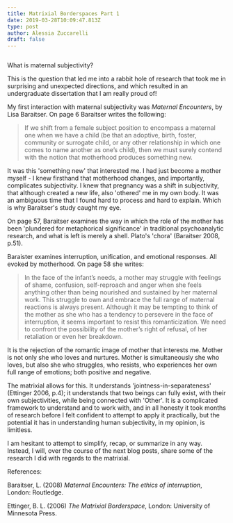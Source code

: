 ```yaml
---
title: Matrixial Borderspaces Part 1
date: 2019-03-28T10:09:47.813Z
type: post
author: Alessia Zuccarelli
draft: false
---
```

![]()

What is maternal subjectivity?

This is the question that led me into a rabbit hole of research that took me in surprising and unexpected directions, and which resulted in an undergraduate dissertation that I am really proud of! 

My first interaction with maternal subjectivity was *Maternal Encounters*, by Lisa Baraitser. On page 6 Baraitser writes the following:

> If we shift from a female subject position to encompass a maternal one when we have a child (be that an adoptive, birth, foster, community or surrogate child, or any other relationship in which one comes to name another as one’s child), then we must surely contend with the notion that motherhood produces something new.

It was this 'something new' that interested me. I had just become a mother myself - I knew firsthand that motherhood changes, and importantly, complicates subjectivity. I knew that pregnancy was a shift in subjectivity, that although created a new life, also 'othered' me in my own body. It was an ambiguous time that I found hard to process and hard to explain. Which is why Baraitser's study caught my eye.

On page 57, Baraitser examines the way in which the role of the mother has been 'plundered for metaphorical significance' in traditional psychoanalytic research, and what is left is merely a shell. Plato's 'chora' (Baraitser 2008, p.51).

Baraister examines interruption, unification, and emotional responses. All evoked by motherhood. On page 58 she writes:

> In the face of the infant’s needs, a mother may struggle with feelings of shame, confusion, self-reproach and anger when she feels anything other than being nourished and sustained by her maternal work. This struggle to own and embrace the full range of maternal reactions is always present. Although it may be tempting to think of the mother as she who has a tendency to persevere in the face of interruption, it seems important to resist this romanticization. We need to confront the possibility of the mother’s right of refusal, of her retaliation or even her breakdown. 

It is the rejection of the romantic image of mother that interests me. Mother is not only she who loves and nurtures. Mother is simultaneously she who loves, but also she who struggles, who resists, who experiences her own full range of emotions; both positive and negative.

The matrixial allows for this. It understands 'jointness-in-separateness' (Ettinger 2006, p.4); it understands that two beings can fully exist, with their own subjectivities, while being connected with 'Other'. It is a complicated framework to understand and to work with, and in all honesty it took months of research before I felt confident to attempt to apply it practically, but the potential it has in understanding human subjectivity, in my opinion, is limitless. 

I am hesitant to attempt to simplify, recap, or summarize in any way. Instead, I will, over the course of the next blog posts, share some of the research I did with regards to the matrixial.

References:

Baraitser, L. (2008) *Maternal Encounters: The ethics of interruption*, London: Routledge.

Ettinger, B. L. (2006) *The Matrixial Borderspace*, London: University of Minnesota Press.
